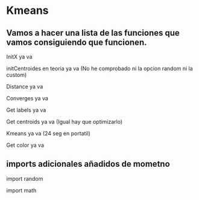 # Kmeans

## Vamos a hacer una lista de las funciones que vamos consiguiendo que funcionen.

InitX ya va 

initCentroides en teoria ya va (No he comprobado ni la opcion random ni la custom)

Distance  ya va

Converges ya va

Get labels ya va

Get centroids ya va (Igual hay que optimizarlo)

Kmeans ya va (24 seg en portatil)

Get color ya va
## imports adicionales añadidos de mometno
import random

import math
